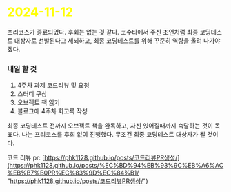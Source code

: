 # <span style="color:yellow">2024-11-12</span>

프리코스가 종료되었다. 후회는 없는 것 같다.
코수타에서 주신 조언처럼 최종 코딩테스트 대상자로 선발된다고 세뇌하고, 최종 코딩테스트를 위해 꾸준히 역량을 올려 나가야겠다.

### 내일 할 것
1. 4주차 과제 코드리뷰 및 요청
2. 스터디 구상
3. 오브젝트 책 읽기
4. 블로그에 4주차 회고록 작성


최종 코딩테스트 전까지 오브젝트 책을 완독하고, 자신 있어질때까지 숙달하는 것이 목표다.
나는 프리코스를 후회 없이 진행했다. 무조건 최종 코딩테스트 대상자가 될 것이다.

코드 리뷰 pr: [https://phk1128.github.io/posts/코드리뷰PR생성/](https://phk1128.github.io/posts/%EC%BD%94%EB%93%9C%EB%A6%AC%EB%B7%B0PR%EC%83%9D%EC%84%B1/ "https://phk1128.github.io/posts/코드리뷰PR생성/")
